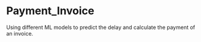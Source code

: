 # Payment_Invoice
Using different ML models to predict the delay and calculate the payment of an invoice.
